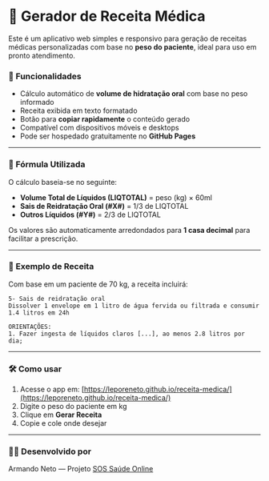 # 💊 Gerador de Receita Médica

Este é um aplicativo web simples e responsivo para geração de receitas médicas personalizadas com base no **peso do paciente**, ideal para uso em pronto atendimento.

### 🚀 Funcionalidades

- Cálculo automático de **volume de hidratação oral** com base no peso informado
- Receita exibida em texto formatado
- Botão para **copiar rapidamente** o conteúdo gerado
- Compatível com dispositivos móveis e desktops
- Pode ser hospedado gratuitamente no **GitHub Pages**

---

### 🧪 Fórmula Utilizada

O cálculo baseia-se no seguinte:

- **Volume Total de Líquidos (LIQTOTAL)** = peso (kg) × 60ml  
- **Sais de Reidratação Oral (#X#)** = 1/3 de LIQTOTAL  
- **Outros Líquidos (#Y#)** = 2/3 de LIQTOTAL  

Os valores são automaticamente arredondados para **1 casa decimal** para facilitar a prescrição.

---

### 📝 Exemplo de Receita

Com base em um paciente de 70 kg, a receita incluirá:

```
5- Sais de reidratação oral
Dissolver 1 envelope em 1 litro de água fervida ou filtrada e consumir 1.4 litros em 24h

ORIENTAÇÕES:
1. Fazer ingesta de líquidos claros [...], ao menos 2.8 litros por dia;
```

---

### 🛠 Como usar

1. Acesse o app em: [https://leporeneto.github.io/receita-medica/](https://leporeneto.github.io/receita-medica/)
2. Digite o peso do paciente em kg
3. Clique em **Gerar Receita**
4. Copie e cole onde desejar

---

### 👨‍⚕️ Desenvolvido por

Armando Neto — Projeto [SOS Saúde Online](https://github.com/leporeneto)
